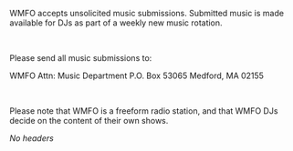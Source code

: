 WMFO accepts unsolicited music submissions. Submitted music is made available for DJs as part of a weekly new music rotation.

 

Please send all music submissions to:

WMFO
 Attn: Music Department
 P.O. Box 53065
 Medford, MA 02155

 

Please note that WMFO is a freeform radio station, and that WMFO DJs decide on the content of their own shows.

*No headers*
